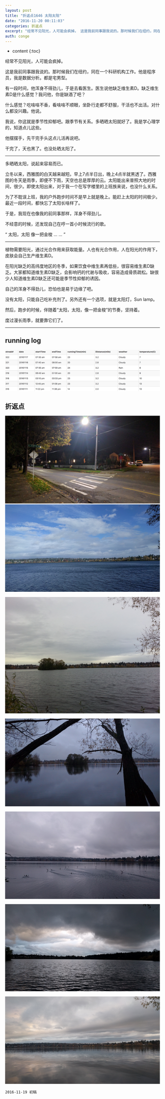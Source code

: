 ```yaml
---
layout: post
title: "折返点1646 太阳太阳"
date: "2016-11-20 00:11:03"
categories: 折返点
excerpt: "经常不见阳光，人可能会疯掉。 这是我前同事跟我说的。那时候我们在纽约，同在一个科研机构工作。他是程序员，我是数据分析。都是宅男型。 有一段时间，..."
auth: conge
---
```

* content
{:toc}

经常不见阳光，人可能会疯掉。

这是我前同事跟我说的。那时候我们在纽约，同在一个科研机构工作。他是程序员，我是数据分析。都是宅男型。

有一段时间，他浑身不得劲儿，于是去看医生。医生说他缺乏维生素D。缺乏维生素D是什么感觉？我问他，你是缺酒了吧？

什么感觉？吃啥啥不香，看啥啥不顺眼，坐卧行走都不舒服，干活也不出活。对什么都没兴趣。他说。

我说，你这就是季节性抑郁吧。跟季节有关系。多晒晒太阳就好了。我是学心理学的，知道点儿这些。

他摆摆手，先干完手头这点儿活再说吧。

干完了，天也黑了。也没处晒太阳了。

-----

多晒晒太阳，说起来容易而已。

立冬以来，西雅图的白天越来越短。早上7点半日出，晚上4点半就黑透了。西雅图的冬天是雨季，即便不下雨，天空也总是厚厚的云。太阳能出来普照大地的时间，很少。即使太阳出来，对于我一个在写字楼里的上班族来说，也没什么关系。

为了不耽误上班，我的户外跑步时间不是早上就是晚上。能赶上太阳的时间极少。最近一段时间，都快忘了太阳长啥样了。

于是，我现在也像我的前同事那样，浑身不得劲儿。

不经意的时候，还发现自己在哼一首小时候流行的歌。

“ 太阳，太阳
像一把金梭
... ...
”

----

植物需要阳光，通过光合作用来获取能量。人也有光合作用，人在阳光的作用下，皮肤会自己生产维生素D。

在阳光缺乏的高纬度地区的冬季，如果饮食中维生素再低些，很容易维生素D缺乏。大家都知道维生素D缺乏，会影响钙的代谢与吸收，容易造成骨质疏松。缺很少人知道维生素D缺乏还可能是季节性抑郁的诱因。

自己的浑身不得劲儿，恐怕也是易于边缘了吧。

没有太阳，只能自己吃补充剂了。另外还有一个选项，就是太阳灯，Sun lamp。

然后，跑步的时候，伴随着“太阳，太阳，像一把金梭”的节奏，坚持着。

度过漫长雨季，就要靠它们了。

----


## running log

![Running log week 46](/assets/images/折返点/118382-5522fd359257e830.png)

## 折返点

![20161111.jpg](/assets/images/折返点/118382-05d3170abcbac88e.jpg)
![20161112.jpg](/assets/images/折返点/118382-8c150458faad59a0.jpg)

![20161113.jpg](/assets/images/折返点/118382-04166fa93c552b7c.jpg)

![20161114.jpg](/assets/images/折返点/118382-58ef32187fb9d667.jpg)

![20161115.jpg](/assets/images/折返点/118382-d4862906df131eef.jpg)

![20161116.jpg](/assets/images/折返点/118382-810f1b1a210d04c1.jpg)

![20161117.jpg](/assets/images/折返点/118382-0a358b91c88a67df.jpg)

```
2016-11-19 初稿
```

